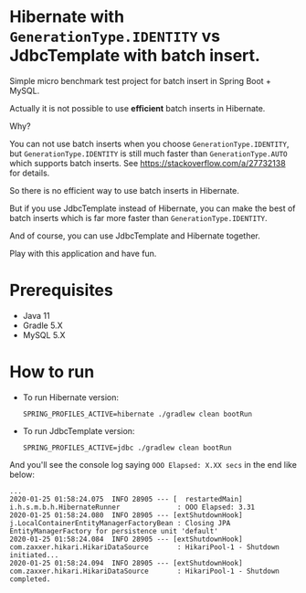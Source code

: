 # Hibernate with `GenerationType.IDENTITY` vs JdbcTemplate with batch insert.

Simple micro benchmark test project for batch insert in Spring Boot + MySQL.

Actually it is not possible to use **efficient** batch inserts in Hibernate.  

Why?

You can not use batch inserts when you choose `GenerationType.IDENTITY`, but `GenerationType.IDENTITY` is still much faster than `GenerationType.AUTO` which supports batch inserts. See https://stackoverflow.com/a/27732138 for details.

So there is no efficient way to use batch inserts in Hibernate.

But if you use JdbcTemplate instead of Hibernate, you can make the best of batch inserts which is far more faster than `GenerationType.IDENTITY`.

And of course, you can use JdbcTemplate and Hibernate together.

Play with this application and have fun. 

# Prerequisites

- Java 11
- Gradle 5.X
- MySQL 5.X

# How to run

- To run Hibernate version:  

    ```
    SPRING_PROFILES_ACTIVE=hibernate ./gradlew clean bootRun
    ```

- To run JdbcTemplate version:  

    ```
    SPRING_PROFILES_ACTIVE=jdbc ./gradlew clean bootRun
    ```

And you'll see the console log saying `OOO Elapsed: X.XX secs` in the end like below:

```
...
2020-01-25 01:58:24.075  INFO 28905 --- [  restartedMain] i.h.s.m.b.h.HibernateRunner              : OOO Elapsed: 3.31
2020-01-25 01:58:24.080  INFO 28905 --- [extShutdownHook] j.LocalContainerEntityManagerFactoryBean : Closing JPA EntityManagerFactory for persistence unit 'default'
2020-01-25 01:58:24.084  INFO 28905 --- [extShutdownHook] com.zaxxer.hikari.HikariDataSource       : HikariPool-1 - Shutdown initiated...
2020-01-25 01:58:24.094  INFO 28905 --- [extShutdownHook] com.zaxxer.hikari.HikariDataSource       : HikariPool-1 - Shutdown completed.

```

